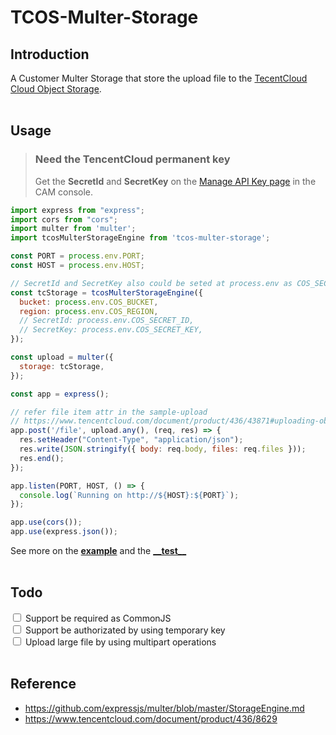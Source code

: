 # TCOS-Multer-Storage

## Introduction
A Customer Multer Storage that store the upload file to the [TecentCloud Cloud Object Storage](https://www.tencentcloud.com/products/cos).
<br>
<br>
## Usage
> ### Need the **TencentCloud permanent key** <br>
> Get the **SecretId** and **SecretKey** on the [Manage API Key page](https://console.tencentcloud.com/cam/capi) in the CAM console.

```javascript
import express from "express";
import cors from "cors";
import multer from 'multer';
import tcosMulterStorageEngine from 'tcos-multer-storage';

const PORT = process.env.PORT;
const HOST = process.env.HOST;

// SecretId and SecretKey also could be seted at process.env as COS_SECRET_ID and COS_SECRET_KEY
const tcStorage = tcosMulterStorageEngine({
  bucket: process.env.COS_BUCKET,
  region: process.env.COS_REGION,
  // SecretId: process.env.COS_SECRET_ID,
  // SecretKey: process.env.COS_SECRET_KEY,
});

const upload = multer({
  storage: tcStorage,
});

const app = express();

// refer file item attr in the sample-upload
// https://www.tencentcloud.com/document/product/436/43871#uploading-object-by-using-simple-upload 
app.post('/file', upload.any(), (req, res) => {
  res.setHeader("Content-Type", "application/json");
  res.write(JSON.stringify({ body: req.body, files: req.files }));
  res.end();
});

app.listen(PORT, HOST, () => {
  console.log(`Running on http://${HOST}:${PORT}`);
});

app.use(cors());
app.use(express.json());
```
See more on the [**example**](https://github.com/demoadminjie/tcos-multer-storage/blob/main/src/example/app.js)
 and the [**\_\_test\_\_**](https://github.com/demoadminjie/tcos-multer-storage/blob/main/src/__tests__/main.test.ts)
<br>
<br>
## Todo
<input type="checkbox" id="vehicle1" name="vehicle1" value="Bike">
<label for="vehicle1"> Support be required as CommonJS </label><br>
<input type="checkbox" id="vehicle2" name="vehicle2" value="Car">
<label for="vehicle2"> Support be authorizated by using temporary key </label><br>
<input type="checkbox" id="vehicle3" name="vehicle3" value="Boat">
<label for="vehicle3"> Upload large file by using multipart operations </label><br>
<br>

## Reference
- https://github.com/expressjs/multer/blob/master/StorageEngine.md
- https://www.tencentcloud.com/document/product/436/8629
